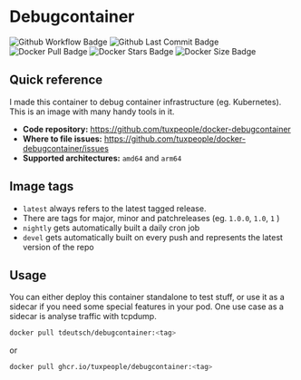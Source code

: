 # Debugcontainer
![Github Workflow Badge](https://github.com/tuxpeople/docker-debugcontainer/actions/workflows/release.yml/badge.svg)
![Github Last Commit Badge](https://img.shields.io/github/last-commit/tuxpeople/docker-debugcontainer)
![Docker Pull Badge](https://img.shields.io/docker/pulls/tdeutsch/debugcontainer)
![Docker Stars Badge](https://img.shields.io/docker/stars/tdeutsch/debugcontainer)
![Docker Size Badge](https://img.shields.io/docker/image-size/tdeutsch/debugcontainer)

## Quick reference

I made this container to debug container infrastructure (eg. Kubernetes).
This is an image with many handy tools in it.

* **Code repository:**
  https://github.com/tuxpeople/docker-debugcontainer
* **Where to file issues:**
  https://github.com/tuxpeople/docker-debugcontainer/issues
* **Supported architectures:**
  ```amd64``` and ```arm64```

## Image tags
- ```latest``` always refers to the latest tagged release.
- There are tags for major, minor and patchreleases (eg. ```1.0.0```, ```1.0```, ```1``` )
- ```nightly``` gets automatically built a daily cron job
- ```devel``` gets automatically built on every push and represents the latest version of the repo

## Usage
You can either deploy this container standalone to test stuff, or use it as a sidecar if you need some special features in your pod. One use case as a sidecar is analyse traffic with tcpdump.

```sh
docker pull tdeutsch/debugcontainer:<tag>
```

or

```sh
docker pull ghcr.io/tuxpeople/debugcontainer:<tag>
```
